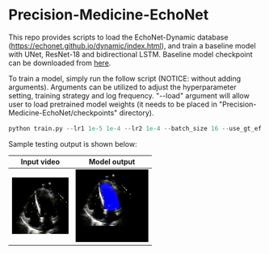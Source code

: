 # Precision-Medicine-EchoNet


This repo provides scripts to load the EchoNet-Dynamic database (https://echonet.github.io/dynamic/index.html), and train a baseline model with UNet, ResNet-18 and bidirectional LSTM. Baseline model checkpoint can be downloaded from [here](https://drive.google.com/file/d/1wvTwb3RYrIqviocweQOxsRQN5bgsIiN2/view?usp=sharing).

To train a model, simply run the follow script (NOTICE: without adding arguments). Arguments can be utilized to adjust the hyperparameter setting, training strategy and log frequency. "--load" argument will allow user to load pretrained model weights (it needs to be placed in "Precision-Medicine-EchoNet/checkpoints" directory).

```python
python train.py --lr1 1e-5 1e-4 --lr2 1e-4 --batch_size 16 --use_gt_ef --log_every 200 --device 'cuda' --load 'foo.pt'
```


Sample testing output is shown below:

Input video                       |  Model output
:--------------------------------:|:----------------------------------------:
![](pics/0X347C08CBDD9C7630.gif)  |  ![](pics/output-0X347C08CBDD9C7630.gif)
